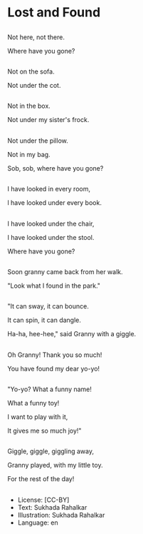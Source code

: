 # Lost and Found

##
Not here, not there.

Where have you gone?

##
Not on the sofa.

Not under the cot.

##
Not in the box.

Not under my sister's frock.

##
Not under the pillow.

Not in my bag.

Sob, sob, where have you gone?

##
I have looked in every room,

l have looked under every book.

##
I have looked under the chair,

I have looked under the stool.

Where have you gone?

##
Soon granny came back from her walk.

"Look what I found in the park."

##
"It can sway, it can bounce.

It can spin, it can dangle.

Ha-ha, hee-hee," said Granny with a giggle.

##
Oh Granny! Thank you so much!

You have found my dear yo-yo!

##
"Yo-yo? What a funny name!

What a funny toy!

I want to play with it,

It gives me so much joy!"

##
Giggle, giggle, giggling away,

Granny played, with my little toy.

For the rest of the day!

##
* License: [CC-BY]
* Text: Sukhada Rahalkar
* Illustration: Sukhada Rahalkar
* Language: en
